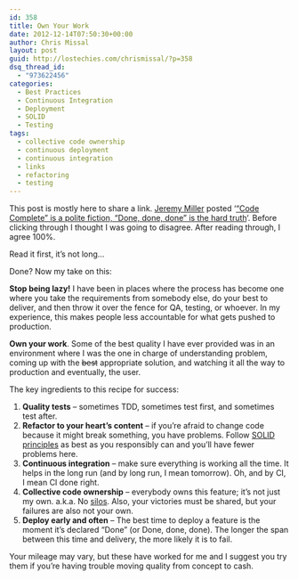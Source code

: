 ```yaml
---
id: 358
title: Own Your Work
date: 2012-12-14T07:50:30+00:00
author: Chris Missal
layout: post
guid: http://lostechies.com/chrismissal/?p=358
dsq_thread_id:
  - "973622456"
categories:
  - Best Practices
  - Continuous Integration
  - Deployment
  - SOLID
  - Testing
tags:
  - collective code ownership
  - continuous deployment
  - continuous integration
  - links
  - refactoring
  - testing
---
```

This post is mostly here to share a link. [Jeremy Miller](https://twitter.com/jeremydmiller) posted &#8216;[&#8220;Code Complete&#8221; is a polite fiction, &#8220;Done, done, done&#8221; is the hard truth](http://jeremydmiller.com/2012/12/13/code-complete-is-a-polite-fiction-done-done-done-is-the-hard-truth/ "“Code Complete” is a polite fiction, “Done, done, done” is the hard truth")&#8216;. Before clicking through I thought I was going to disagree. After reading through, I agree 100%.

Read it first, it&#8217;s not long&#8230;

Done? Now my take on this:

**Stop being lazy!** I have been in places where the process has become one where you take the requirements from somebody else, do your best to deliver, and then throw it over the fence for QA, testing, or whoever. In my experience, this makes people less accountable for what gets pushed to production.

**Own your work**. Some of the best quality I have ever provided was in an environment where I was the one in charge of understanding problem, coming up with the <del>best</del> appropriate solution, and watching it all the way to production and eventually, the user.

The key ingredients to this recipe for success:

  1. **Quality tests** &#8211; sometimes TDD, sometimes test first, and sometimes test after.
  2. **Refactor to your heart&#8217;s content** &#8211; if you&#8217;re afraid to change code because it might break something, you have problems. Follow [SOLID principles](http://lostechies.com/chadmyers/2008/03/08/pablo-s-topic-of-the-month-march-solid-principles/ "S.O.L.I.D.") as best as you responsibly can and you&#8217;ll have fewer problems here.
  3. **Continuous integration** &#8211; make sure everything is working all the time. It helps in the long run (and by long run, I mean tomorrow). Oh, and by CI, I mean CI done right.
  4. **Collective code ownership** &#8211; everybody owns this feature; it&#8217;s not just my own. a.k.a. No [silos](http://en.wikipedia.org/wiki/Information_silo). Also, your victories must be shared, but your failures are also not your own.
  5. **Deploy early and often** &#8211; The best time to deploy a feature is the moment it&#8217;s declared &#8220;Done&#8221; (or Done, done, done). The longer the span between this time and delivery, the more likely it is to fail.

Your mileage may vary, but these have worked for me and I suggest you try them if you&#8217;re having trouble moving quality from concept to cash.